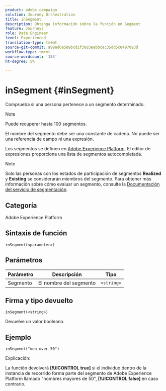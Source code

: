 ```yaml
---
product: adobe campaign
solution: Journey Orchestration
title: inSegment
description: Obtenga información sobre la función en Segment
feature: Journeys
role: Data Engineer
level: Experienced
translation-type: tm+mt
source-git-commit: a99ad6a589bcd1f3083eabbcac35dd5c0497093d
workflow-type: tm+mt
source-wordcount: '153'
ht-degree: 5%

---
```



# inSegment {#inSegment}

Comprueba si una persona pertenece a un segmento determinado.

>[!NOTE]
>
>Puede recuperar hasta 100 segmentos.

El nombre del segmento debe ser una constante de cadena. No puede ser una referencia de campo ni una expresión.

Los segmentos se definen en [Adobe Experience Platform](https://platform.adobe.com/segment/overview). El editor de expresiones proporciona una lista de segmentos autocompletada.

>[!NOTE]
>
>Solo las personas con los estados de participación de segmentos **Realized** y **Existing** se considerarán miembros del segmento. Para obtener más información sobre cómo evaluar un segmento, consulte la [Documentación del servicio de segmentación](https://experienceleague.adobe.com/docs/experience-platform/segmentation/tutorials/evaluate-a-segment.html?lang=en#interpret-segment-results).

## Categoría

Adobe Experience Platform

## Sintaxis de función

`inSegment(<parameter>)`

## Parámetros

| Parámetro | Descripción | Tipo |
|--- |--- |--- |
| Segmento | El nombre del segmento | `<string>` |

## Firma y tipo devuelto

`inSegment(<string>)`

Devuelve un valor booleano.

## Ejemplo

`inSegment("men over 50")`

Explicación:

La función devolverá **[!UICONTROL true]** si el individuo dentro de la instancia de recorrido forma parte del segmento de Adobe Experience Platform llamado &quot;hombres mayores de 50&quot;, **[!UICONTROL false]** en caso contrario.
